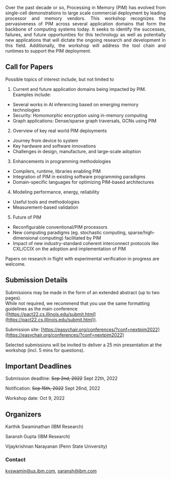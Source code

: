 <div style="text-align: justify">Over the past decade or so, Processing in Memory (PIM) has evolved from single-cell demonstrations to large scale commercial deployment by leading processor and memory vendors. This workshop recognizes the pervasiveness of PIM across several application domains that form the backbone of computing systems today. It seeks to identify the successes, failures, and future opportunities for this technology as well as potentially new applications that will dictate the ongoing research and development in this field.  Additionally, the workshop will address the tool chain and runtimes to support the PIM deployment.</div>

## Call for Papers

Possible topics of interest include, but not limited to

1. Current and future application domains being impacted by PIM. Examples include:
  - Several works in AI inferencing based on emerging memory technologies
  - Security: Homomorphic encryption using in-memory computing
  - Graph applications: Dense/sparse graph traversals, GCNs using PIM
2. Overview of key real world PIM deployments
  - Journey from device to system
  - Key hardware and software innovations 
  - Challenges in design, manufacture, and large-scale adoption
3. Enhancements in programming methodologies
  - Compilers, runtime, libraries enabling PIM
  - Integration of PIM in existing software programming paradigms
  - Domain-specific languages for optimizing PIM-based architectures
4. Modeling performance, energy, reliability
  - Useful tools and methodologies
  - Measurement-based validation
5. Future of PIM
  - Reconfigurable conventional/PIM processors
  - New computing paradigms (eg. stochastic computing, sparse/high-dimensional computing) facilitated by PIM
  - Impact of new industry-standard coherent interconnect protocols like CXL/CCIX on the adoption and implementation of PIM

Papers on research in flight with experimental verification in progress are welcome.

## Submission Details

Submissions may be made in the form of an extended abstract (up to two pages).  
While not required, we recommend that you use the same formatting guidelines as the main conference ([https://pact22.cs.illinois.edu/submit.html](https://pact22.cs.illinois.edu/submit.html)).

Submission site: [https://easychair.org/conferences/?conf=nextpim2022](https://easychair.org/conferences/?conf=nextpim2022)

Selected submissions will be invited to deliver a 25 min presentation at the workshop  (incl. 5 mins for questions).

## Important Deadlines

Submission deadline: ~~Sep 2nd, 2022~~ Sept 22th, 2022

Notification: ~~Sep 15th, 2022~~ Sept 26nd, 2022

Workshop date: Oct 9, 2022

## Organizers

Karthik Swaminathan (IBM Research)

Saransh Gupta (IBM Research)

Vijaykrishnan Narayanan (Penn State University)

### Contact
kvswamin@us.ibm.com, saransh@ibm.com
